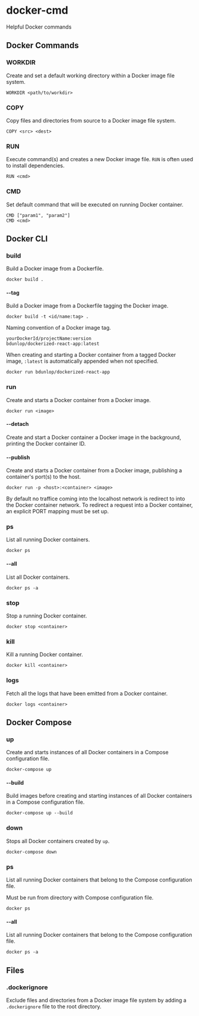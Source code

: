# docker-cmd
Helpful Docker commands

## Docker Commands

### WORKDIR
Create and set a default working directory within a Docker image file system.

`WORKDIR <path/to/workdir>`

### COPY
Copy files and directories from source to a Docker image file system.

`COPY <src> <dest>`

### RUN
Execute command(s) and creates a new Docker image file. `RUN` is often used to install dependencies.

`RUN <cmd>`

### CMD
Set default command that will be executed on running Docker container.

`CMD ["param1", "param2"]`<br>
`CMD <cmd>`

## Docker CLI

### build
Build a Docker image from a Dockerfile.

`docker build .`

#### --tag
Build a Docker image from a Dockerfile tagging the Docker image.

`docker build -t <id/name:tag> .`

Naming convention of a Docker image tag.

`yourDockerId/projectName:version`<br>
`bdunlop/dockerized-react-app:latest`

When creating and starting a Docker container from a tagged Docker image, `:latest` is automatically appended when not specified.

`docker run bdunlop/dockerized-react-app`

### run
Create and starts a Docker container from a Docker image.

`docker run <image>`

#### --detach

Create and start a Docker container a Docker image in the background, printing the Docker container ID.

#### --publish
Create and starts a Docker container from a Docker image, publishing a container's port(s) to the host.

`docker run -p <host>:<container> <image>`

By default no traffice coming into the localhost network is redirect to into the Docker container network. To redirect a request into a Docker container, an explicit PORT mapping must be set up.

### ps
List all running Docker containers.

`docker ps`

#### --all

List all Docker containers.

`docker ps -a`

### stop
Stop a running Docker container.

`docker stop <container>`

### kill
Kill a running Docker container.

`docker kill <container>`

### logs
Fetch all the logs that have been emitted from a Docker container.

`docker logs <container>`

## Docker Compose

### up
Create and starts instances of all Docker containers in a Compose configuration file.

`docker-compose up`

#### --build

Build images before creating and starting instances of all Docker containers in a Compose configuration file.

`docker-compose up --build`

### down

Stops all Docker containers created by `up`.

`docker-compose down`

### ps

List all running Docker containers that belong to the Compose configuration file. 

Must be run from directory with Compose configuration file.

`docker ps`

#### --all

List all running Docker containers that belong to the Compose configuration file.

`docker ps -a`

###

## Files

### .dockerignore 
Exclude files and directories from a Docker image file system by adding a `.dockerignore` file to the root directory.
